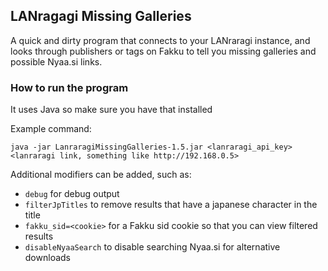 ## LANragagi Missing Galleries
A quick and dirty program that connects to your LANraragi instance, and looks through publishers or tags on Fakku to tell you missing galleries and possible Nyaa.si links.

### How to run the program
It uses Java so make sure you have that installed

Example command:
```
java -jar LanraragiMissingGalleries-1.5.jar <lanraragi_api_key> <lanraragi link, something like http://192.168.0.5>
```
Additional modifiers can be added, such as:
- `debug` for debug output
- `filterJpTitles` to remove results that have a japanese character in the title
- `fakku_sid=<cookie>` for a Fakku sid cookie so that you can view filtered results
- `disableNyaaSearch` to disable searching Nyaa.si for alternative downloads